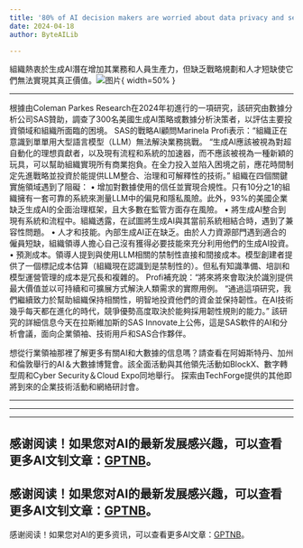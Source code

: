 ```yaml
---
title: '80% of AI decision makers are worried about data privacy and security'
date: 2024-04-18
author: ByteAILib

---
```


組織熱衷於生成AI潛在增加其業務和人員生產力，但缺乏戰略規劃和人才短缺使它們無法實現其真正價值。![图片](https://www.artificialintelligence-news.com/wp-content/uploads/sites/9/2024/04/matthew-henry-fPxOowbR6ls-unsplash.jpg){ width=50% }

---

根據由Coleman Parkes Research在2024年初進行的一項研究，該研究由數據分析公司SAS贊助，調查了300名美國生成AI策略或數據分析決策者，以評估主要投資領域和組織所面臨的困境。
SAS的戰略AI顧問Marinela Profi表示：“組織正在意識到單單用大型語言模型（LLM）無法解決業務挑戰。
“生成AI應該被視為對超自動化的理想貢獻者，以及現有流程和系統的加速器，而不應該被視為一種新穎的玩具，可以幫助組織實現所有商業抱負。在全力投入並陷入困境之前，應花時間制定先進戰略並投資於能提供LLM整合、治理和可解釋性的技術。”
組織在四個關鍵實施領域遇到了阻礙：
• 增加對數據使用的信任並實現合規性。只有10分之1的組織擁有一套可靠的系統來測量LLM中的偏見和隱私風險。此外，93%的美國企業缺乏生成AI的全面治理框架，且大多數在監管方面存在風險。
• 將生成AI整合到現有系統和流程中。組織透露，在試圖將生成AI與其當前系統相結合時，遇到了兼容性問題。
• 人才和技能。內部生成AI正在缺乏。由於人力資源部門遇到適合的僱員短缺，組織領導人擔心自己沒有獲得必要技能來充分利用他們的生成AI投資。
• 預測成本。領導人提到與使用LLM相關的禁制性直接和間接成本。模型創建者提供了一個標記成本估算（組織現在認識到是禁制性的）。但私有知識準備、培訓和模型運營管理的成本是冗長和複雜的。
Profi補充說：“將來將來會取決於識別提供最大價值並以可持續和可擴展方式解決人類需求的實際用例。
“通過這項研究，我們繼續致力於幫助組織保持相關性，明智地投資他們的資金並保持韌性。在AI技術幾乎每天都在進化的時代，競爭優勢高度取決於能夠採用韌性規則的能力。”
該研究的詳細信息今天在拉斯維加斯的SAS Innovate上公佈，這是SAS軟件的AI和分析會議，面向企業領袖、技術用戶和SAS合作夥伴。

想從行業領袖那裡了解更多有關AI和大數據的信息嗎？請查看在阿姆斯特丹、加州和倫敦舉行的AI＆大數據博覽會。該全面活動與其他領先活動如BlockX、數字轉型周和Cyber Security＆Cloud Expo同地舉行。
探索由TechForge提供的其他即將到來的企業技術活動和網絡研討會。

---
---

---
感谢阅读！如果您对AI的最新发展感兴趣，可以查看更多AI文钊文章：[GPTNB](https://gptnb.com)。
---
感谢阅读！如果您对AI的最新发展感兴趣，可以查看更多AI文钊文章：[GPTNB](https://gptnb.com)。
---
感谢阅读！如果您对AI的更多资讯，可以查看更多AI文章：[GPTNB](https://gptnb.com)。